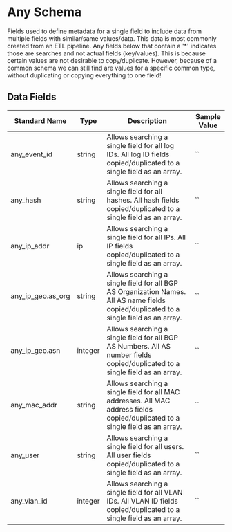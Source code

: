 # Any Schema
Fields used to define metadata for a single field to include data from multiple fields with similar/same values/data.  This data is most commonly created from an ETL pipeline.
Any fields below that contain a '*' indicates those are searches and not actual fields (key/values). This is because certain values are not desirable to copy/duplicate. However, because of a common schema we can still find are values for a specific common type, without duplicating or copying everything to one field!

## Data Fields
|Standard Name|Type|Description|Sample Value|
|---|---|---|---|
| any_event_id      | string  | Allows searching a single field for all log IDs. All log ID fields copied/duplicated to a single field as an array.                    | `` |
| any_hash          | string  | Allows searching a single field for all hashes. All hash fields copied/duplicated to a single field as an array.                       | `` |
| any_ip_addr       | ip      | Allows searching a single field for all IPs. All IP fields copied/duplicated to a single field as an array.                            | `` |
| any_ip_geo.as_org | string  | Allows searching a single field for all BGP AS Organization Names. All AS name fields copied/duplicated to a single field as an array. | `` |
| any_ip_geo.asn    | integer | Allows searching a single field for all BGP AS Numbers. All AS number fields copied/duplicated to a single field as an array.          | `` |
| any_mac_addr      | string  | Allows searching a single field for all MAC addresses. All MAC address fields copied/duplicated to a single field as an array.         | `` |
| any_user          | string  | Allows searching a single field for all users. All user fields copied/duplicated to a single field as an array.                        | `` |
| any_vlan_id       | integer | Allows searching a single field for all VLAN IDs. All VLAN ID fields copied/duplicated to a single field as an array.                  | `` |
